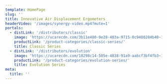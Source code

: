 ```yaml
---
template: HomePage
slug: ''
title: Innovative Air Displacement Ergometers
headerVideo: '/images/synergy-video.mp4?mute=1'
portals:
  - distLink: '/distributors/classic'
    image: 'https://ucarecdn.com/3b11e400-0e28-403a-9715-0c9480284b48~1/nth/0/'
    productLink: '/product-categories/classic-series/'
    title: Classic Series
  - distLink: '/distributors/evolution'
    image: 'https://ucarecdn.com/10298c14-505e-4838-91a9-aabcf3bf4fb3~1/nth/0/'
    productLink: '/product-categories/evolution-series/'
    title: Evolution Series
meta:
  title: ''
---
```

